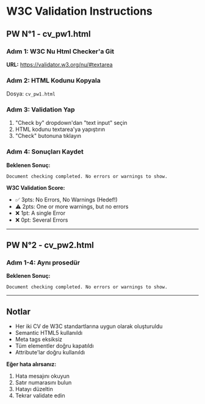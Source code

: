 # W3C Validation Instructions

## PW N°1 - cv_pw1.html

### Adım 1: W3C Nu Html Checker'a Git
**URL:** https://validator.w3.org/nu/#textarea

### Adım 2: HTML Kodunu Kopyala
Dosya: `cv_pw1.html`

### Adım 3: Validation Yap
1. "Check by" dropdown'dan "text input" seçin
2. HTML kodunu textarea'ya yapıştırın
3. "Check" butonuna tıklayın

### Adım 4: Sonuçları Kaydet
**Beklenen Sonuç:**
```
Document checking completed. No errors or warnings to show.
```

**W3C Validation Score:**
- ✅ 3pts: No Errors, No Warnings (Hedef!)
- ⚠️ 2pts: One or more warnings, but no errors
- ❌ 1pt: A single Error
- ❌ 0pt: Several Errors

---

## PW N°2 - cv_pw2.html

### Adım 1-4: Aynı prosedür

**Beklenen Sonuç:**
```
Document checking completed. No errors or warnings to show.
```

---

## Notlar

- Her iki CV de W3C standartlarına uygun olarak oluşturuldu
- Semantic HTML5 kullanıldı
- Meta tags eksiksiz
- Tüm elementler doğru kapatıldı
- Attribute'lar doğru kullanıldı

**Eğer hata alırsanız:**
1. Hata mesajını okuyun
2. Satır numarasını bulun
3. Hatayı düzeltin
4. Tekrar validate edin


